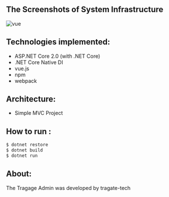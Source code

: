 

## The Screenshots of System Infrastructure 
<img src="https://steemitimages.com/0x0/https://res.cloudinary.com/hpiynhbhq/image/upload/v1515638397/alcyu8psepmvwkrbiyy8.png" alt="vue"> 

## Technologies implemented:

- ASP.NET Core 2.0 (with .NET Core)
- .NET Core Native DI
- vue.js
- npm
- webpack

## Architecture:

- Simple MVC Project

## How to run :

```sh 
$ dotnet restore
$ dotnet build
$ dotnet run
```


## About:
The Tragage Admin was developed by tragate-tech